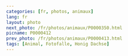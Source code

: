 ```yaml
---
categories: [fr, photos, animaux]
lang: fr
layout: photo
next_photo: /fr/photos/animaux/P0000350.html
picname: P0000412
prev_photo: /fr/photos/animaux/P0000413.html
tags: [Animal, Fotofalle, Honig Dachse]
---
```

